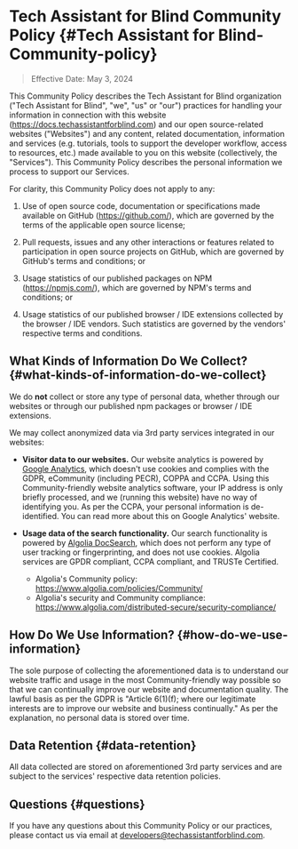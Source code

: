 # Tech Assistant for Blind Community Policy {#Tech Assistant for Blind-Community-policy}

> Effective Date: May 3, 2024

This Community Policy describes the Tech Assistant for Blind organization ("Tech Assistant for Blind", "we", "us" or "our") practices for handling your information in connection with this website (https://docs.techassistantforblind.com) and our open source-related websites ("Websites") and any content, related documentation, information and services (e.g. tutorials, tools to support the developer workflow, access to resources, etc.) made available to you on this website (collectively, the "Services"). This Community Policy describes the personal information we process to support our Services.

For clarity, this Community Policy does not apply to any:

1. Use of open source code, documentation or specifications made available on GitHub (https://github.com/), which are governed by the terms of the applicable open source license;

2. Pull requests, issues and any other interactions or features related to participation in open source projects on GitHub, which are governed by GitHub's terms and conditions; or

3. Usage statistics of our published packages on NPM (https://npmjs.com/), which are governed by NPM's terms and conditions; or

4. Usage statistics of our published browser / IDE extensions collected by the browser / IDE vendors. Such statistics are governed by the vendors' respective terms and conditions.

## What Kinds of Information Do We Collect? {#what-kinds-of-information-do-we-collect}

We do **not** collect or store any type of personal data, whether through our websites or through our published npm packages or browser / IDE extensions.

We may collect anonymized data via 3rd party services integrated in our websites:

- **Visitor data to our websites.** Our website analytics is powered by [Google Analytics](https://analitics.google.com/), which doesn't use cookies and complies with the GDPR, eCommunity (including PECR), COPPA and CCPA. Using this Community-friendly website analytics software, your IP address is only briefly processed, and we (running this website) have no way of identifying you. As per the CCPA, your personal information is de-identified. You can read more about this on Google Analytics' website.


- **Usage data of the search functionality.** Our search functionality is powered by [Algolia DocSearch](https://docsearch.algolia.com/), which does not perform any type of user tracking or fingerprinting, and does not use cookies. Algolia services are GPDR compliant, CCPA compliant, and TRUSTe Certified.

  - Algolia's Community policy: https://www.algolia.com/policies/Community/
  - Algolia's security and Community compliance: https://www.algolia.com/distributed-secure/security-compliance/

## How Do We Use Information? {#how-do-we-use-information}

The sole purpose of collecting the aforementioned data is to understand our website traffic and usage in the most Community-friendly way possible so that we can continually improve our website and documentation quality. The lawful basis as per the GDPR is "Article 6(1)(f); where our legitimate interests are to improve our website and business continually." As per the explanation, no personal data is stored over time.

## Data Retention {#data-retention}

All data collected are stored on aforementioned 3rd party services and are subject to the services' respective data retention policies.

## Questions {#questions}

If you have any questions about this Community Policy or our practices, please contact us via email at developers@techassistantforblind.com.